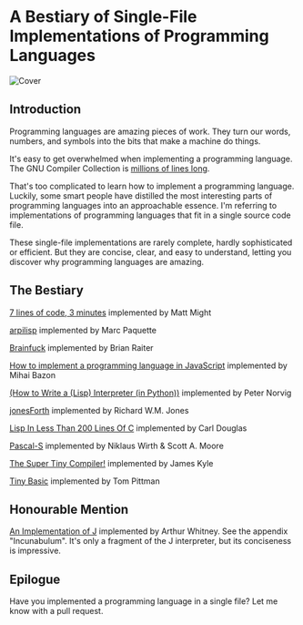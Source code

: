 # A Bestiary of Single-File Implementations of Programming Languages

![Cover](https://raw.githubusercontent.com/marcpaq/b1fipl/master/FunnyAnimals.jpg "Cover")


## Introduction

Programming languages are amazing pieces of work. They turn our words, numbers, and symbols into the bits that make a machine do things.

It's easy to get overwhelmed when implementing a programming language. The GNU Compiler Collection is [millions of lines long](https://www.phoronix.com/scan.php?page=news_item&px=MTE1OTg).

That's too complicated to learn how to implement a programming language. Luckily, some smart people have distilled the most interesting parts of programming languages into an approachable essence. I'm referring to implementations of programming languages that fit in a single source code file. 

These single-file implementations are rarely complete, hardly sophisticated or efficient. But they are concise, clear, and easy to understand, letting you discover why programming languages are amazing.

## The Bestiary

[7 lines of code, 3 minutes](http://matt.might.net/articles/implementing-a-programming-language/) implemented by Matt Might

[arpilisp](https://github.com/marcpaq/arpilisp) implemented by Marc Paquette

[Brainfuck](http://www.muppetlabs.com/~breadbox/software/tiny/bf.asm.txt) implemented by Brian Raiter

[How to implement a programming language in JavaScript](http://lisperator.net/pltut/) implemented by Mihai Bazon

[(How to Write a (Lisp) Interpreter (in Python))](http://www.norvig.com/lispy.html) implemented by Peter Norvig

[jonesForth](https://github.com/nornagon/jonesforth/blob/master/jonesforth.S) implemented by Richard W.M. Jones

[Lisp In Less Than 200 Lines Of C](https://carld.github.io/2017/06/20/lisp-in-less-than-200-lines-of-c.html) implemented by Carl Douglas

[Pascal-S](http://standardpascal.org/pascals.html) implemented by Niklaus Wirth & Scott A. Moore

[The Super Tiny Compiler!](https://github.com/thejameskyle/the-super-tiny-compiler) implemented by James Kyle

[Tiny Basic](http://ittybittycomputers.com/IttyBitty/TinyBasic/index.htm) implemented by Tom Pittman

## Honourable Mention

[An Implementation of J](http://www.jsoftware.com/books/pdf/aioj.pdf) implemented by Arthur Whitney. See the appendix "Incunabulum". It's only a fragment of the J interpreter, but its conciseness is impressive.


## Epilogue

Have you implemented a programming language in a single file? Let me know with a pull request.
